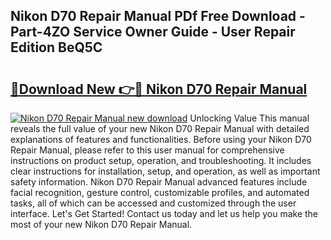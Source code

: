 ## Nikon D70 Repair Manual PDf Free Download - Part-4ZO Service Owner Guide - User Repair Edition BeQ5C

# <h2><a href="http://cf129.oget.top/?id=Nikon+D70+Repair+Manual">🔗Download New 👉🔴 Nikon D70 Repair Manual</a></h2>

[![Nikon D70 Repair Manual new download](https://i.imgur.com/5g1atiW.png)](http://cf129.oget.top/?id=Nikon+D70+Repair+Manual)
Unlocking Value This manual reveals the full value of your new Nikon D70 Repair Manual with detailed explanations of features and functionalities. Before using your Nikon D70 Repair Manual, please refer to this user manual for comprehensive instructions on product setup, operation, and troubleshooting. It includes clear instructions for installation, setup, and operation, as well as important safety information. Nikon D70 Repair Manual advanced features include facial recognition, gesture control, customizable profiles, and automated tasks, all of which can be accessed and customized through the user interface. Let's Get Started! Contact us today and let us help you make the most of your new Nikon D70 Repair Manual.
